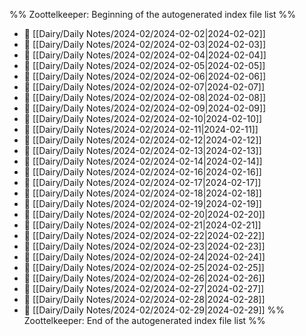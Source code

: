 %% Zoottelkeeper: Beginning of the autogenerated index file list  %%
- 📄 [[Dairy/Daily Notes/2024-02/2024-02-02|2024-02-02]]
- 📄 [[Dairy/Daily Notes/2024-02/2024-02-03|2024-02-03]]
- 📄 [[Dairy/Daily Notes/2024-02/2024-02-04|2024-02-04]]
- 📄 [[Dairy/Daily Notes/2024-02/2024-02-05|2024-02-05]]
- 📄 [[Dairy/Daily Notes/2024-02/2024-02-06|2024-02-06]]
- 📄 [[Dairy/Daily Notes/2024-02/2024-02-07|2024-02-07]]
- 📄 [[Dairy/Daily Notes/2024-02/2024-02-08|2024-02-08]]
- 📄 [[Dairy/Daily Notes/2024-02/2024-02-09|2024-02-09]]
- 📄 [[Dairy/Daily Notes/2024-02/2024-02-10|2024-02-10]]
- 📄 [[Dairy/Daily Notes/2024-02/2024-02-11|2024-02-11]]
- 📄 [[Dairy/Daily Notes/2024-02/2024-02-12|2024-02-12]]
- 📄 [[Dairy/Daily Notes/2024-02/2024-02-13|2024-02-13]]
- 📄 [[Dairy/Daily Notes/2024-02/2024-02-14|2024-02-14]]
- 📄 [[Dairy/Daily Notes/2024-02/2024-02-16|2024-02-16]]
- 📄 [[Dairy/Daily Notes/2024-02/2024-02-17|2024-02-17]]
- 📄 [[Dairy/Daily Notes/2024-02/2024-02-18|2024-02-18]]
- 📄 [[Dairy/Daily Notes/2024-02/2024-02-19|2024-02-19]]
- 📄 [[Dairy/Daily Notes/2024-02/2024-02-20|2024-02-20]]
- 📄 [[Dairy/Daily Notes/2024-02/2024-02-21|2024-02-21]]
- 📄 [[Dairy/Daily Notes/2024-02/2024-02-22|2024-02-22]]
- 📄 [[Dairy/Daily Notes/2024-02/2024-02-23|2024-02-23]]
- 📄 [[Dairy/Daily Notes/2024-02/2024-02-24|2024-02-24]]
- 📄 [[Dairy/Daily Notes/2024-02/2024-02-25|2024-02-25]]
- 📄 [[Dairy/Daily Notes/2024-02/2024-02-26|2024-02-26]]
- 📄 [[Dairy/Daily Notes/2024-02/2024-02-27|2024-02-27]]
- 📄 [[Dairy/Daily Notes/2024-02/2024-02-28|2024-02-28]]
- 📄 [[Dairy/Daily Notes/2024-02/2024-02-29|2024-02-29]]
%% Zoottelkeeper: End of the autogenerated index file list  %%

